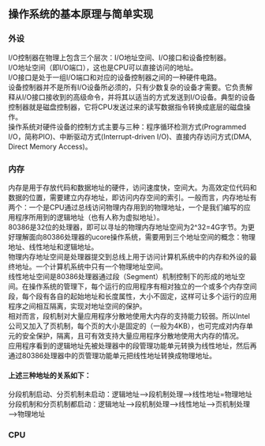 ## 操作系统的基本原理与简单实现     

### 外设    
I/O控制器在物理上包含三个层次：I/O地址空间、I/O接口和设备控制器。         
I/O地址空间（即I/O端口），这也是CPU可以直接访问的地址。      
I/O接口是处于一组I/O端口和对应的设备控制器之间的一种硬件电路。        
设备控制器并不是所有I/O设备所必须的，只有少数复杂的设备才需要。它负责解释从I/O接口接收到的高级命令，并将其以适当的方式发送到I/O设备。典型的设备控制器就是磁盘控制器，它将CPU发送过来的读写数据指令转换成底层的磁盘操作。        
操作系统对硬件设备的控制方式主要与三种：程序循环检测方式(Programmed I/O，简称PIO)、中断驱动方式(Interrupt-driven I/O)、直接内存访问方式(DMA, Direct Memory Access)。     

### 内存     
内存是用于存放代码和数据地址的硬件，访问速度快，空间大。为高效定位代码和数据的位置，需要建立内存地址，即访问内存空间的索引。一般而言，内存地址有两个：一个是CPU通过总线访问物理内存用到的物理地址，一个是我们编写的应用程序所用到的逻辑地址（也有人称为虚拟地址）。       
80386是32位的处理器，即可以寻址的物理内存地址空间为2\^32=4G字节。为更好理解面向80386处理器的ucore操作系统，需要用到三个地址空间的概念：物理地址、线性地址和逻辑地址。       
物理内存地址空间是处理器提交到总线上用于访问计算机系统中的内存和外设的最终地址。一个计算机系统中只有一个物理地址空间。       
线性地址空间是80386处理器通过段（Segment）机制控制下的形成的地址空间。在操作系统的管理下，每个运行的应用程序有相对独立的一个或多个内存空间段，每个段有各自的起始地址和长度属性，大小不固定，这样可让多个运行的应用程序之间相互隔离，实现对地址空间的保护。       
相对而言，段机制对大量应用程序分散地使用大内存的支持能力较弱。所以Intel公司又加入了页机制，每个页的大小是固定的（一般为4KB），也可完成对内存单元的安全保护，隔离，且可有效支持大量应用程序分散地使用大内存的情况。    
应用程序看到的逻辑地址先被处理器中的段管理功能单元转换为线性地址，然后再通过80386处理器中的页管理功能单元把线性地址转换成物理地址。    
#### 上述三种地址的关系如下：     
分段机制启动、分页机制未启动：逻辑地址—->段机制处理—->线性地址=物理地址     
分段机制和分页机制都启动：逻辑地址—->段机制处理—->线性地址—->页机制处理—->物理地址     

### CPU     






